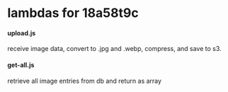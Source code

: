 # lambdas for 18a58t9c
#### upload.js
receive image data, convert to .jpg and .webp, compress, and save to s3.

#### get-all.js
retrieve all image entries from db and return as array
